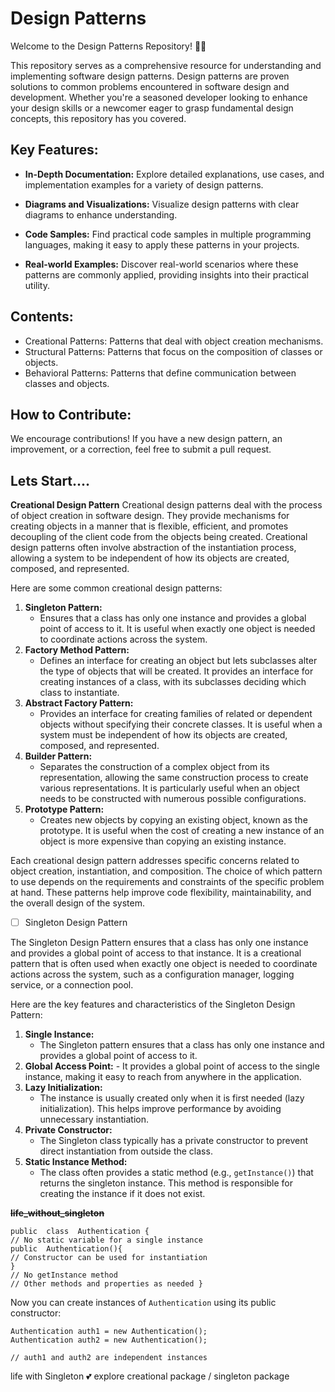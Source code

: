 # Design Patterns
Welcome to the Design Patterns Repository! 🎨✨

This repository serves as a comprehensive resource for understanding and implementing software design patterns. Design patterns are proven solutions to common problems encountered in software design and development. Whether you're a seasoned developer looking to enhance your design skills or a newcomer eager to grasp fundamental design concepts, this repository has you covered.

## Key Features:

-   **In-Depth Documentation:** Explore detailed explanations, use cases, and implementation examples for a variety of design patterns.
    
-   **Diagrams and Visualizations:** Visualize design patterns with clear diagrams to enhance understanding.
    
-   **Code Samples:** Find practical code samples in multiple programming languages, making it easy to apply these patterns in your projects.
    
-   **Real-world Examples:** Discover real-world scenarios where these patterns are commonly applied, providing insights into their practical utility.

## Contents:

-   Creational Patterns: Patterns that deal with object creation mechanisms.
-   Structural Patterns: Patterns that focus on the composition of classes or objects.
-   Behavioral Patterns: Patterns that define communication between classes and objects.

## How to Contribute:

We encourage contributions! If you have a new design pattern, an improvement, or a correction, feel free to submit a pull request.


## Lets Start....

  **Creational Design Pattern**
Creational design patterns deal with the process of object creation in software design. They provide mechanisms for creating objects in a manner that is flexible, efficient, and promotes decoupling of the client code from the objects being created. Creational design patterns often involve abstraction of the instantiation process, allowing a system to be independent of how its objects are created, composed, and represented.

Here are some common creational design patterns:

1.  **Singleton Pattern:**
    -   Ensures that a class has only one instance and provides a global point of access to it. It is useful when exactly one object is needed to coordinate actions across the system.
2.  **Factory Method Pattern:**   
    -   Defines an interface for creating an object but lets subclasses alter the type of objects that will be created. It provides an interface for creating instances of a class, with its subclasses deciding which class to instantiate.
3.  **Abstract Factory Pattern:**
    -   Provides an interface for creating families of related or dependent objects without specifying their concrete classes. It is useful when a system must be independent of how its objects are created, composed, and represented.
4.  **Builder Pattern:**
    -   Separates the construction of a complex object from its representation, allowing the same construction process to create various representations. It is particularly useful when an object needs to be constructed with numerous possible configurations.
5.  **Prototype Pattern:**
    -   Creates new objects by copying an existing object, known as the prototype. It is useful when the cost of creating a new instance of an object is more expensive than copying an existing instance.

Each creational design pattern addresses specific concerns related to object creation, instantiation, and composition. The choice of which pattern to use depends on the requirements and constraints of the specific problem at hand. These patterns help improve code flexibility, maintainability, and the overall design of the system.

 - [ ] Singleton Design Pattern
   
The Singleton Design Pattern ensures that a class has only one instance and provides a global point of access to that instance. It is a creational pattern that is often used when exactly one object is needed to coordinate actions across the system, such as a configuration manager, logging service, or a connection pool.

Here are the key features and characteristics of the Singleton Design Pattern:
1.  **Single Instance:**
    -   The Singleton pattern ensures that a class has only one instance and provides a global point of access to it.
2.  **Global Access Point:**
        -   It provides a global point of access to the single instance, making it easy to reach from anywhere in the application.
3.  **Lazy Initialization:**
    -   The instance is usually created only when it is first needed (lazy initialization). This helps improve performance by avoiding unnecessary instantiation.
4.  **Private Constructor:**
    -   The Singleton class typically has a private constructor to prevent direct instantiation from outside the class.
5.  **Static Instance Method:**
    -   The class often provides a static method (e.g., `getInstance()`) that returns the singleton instance. This method is responsible for creating the instance if it does not exist.

**~~life_without_singleton~~**

    public  class  Authentication {
    // No static variable for a single instance  
    public  Authentication(){ 
    // Constructor can be used for instantiation
    }
    // No getInstance method  
    // Other methods and properties as needed }
Now you can create instances of `Authentication` using its public constructor:

    Authentication auth1 = new Authentication();
    Authentication auth2 = new Authentication();
    
    // auth1 and auth2 are independent instances

life with Singleton 💕
explore creational package / singleton package

 

